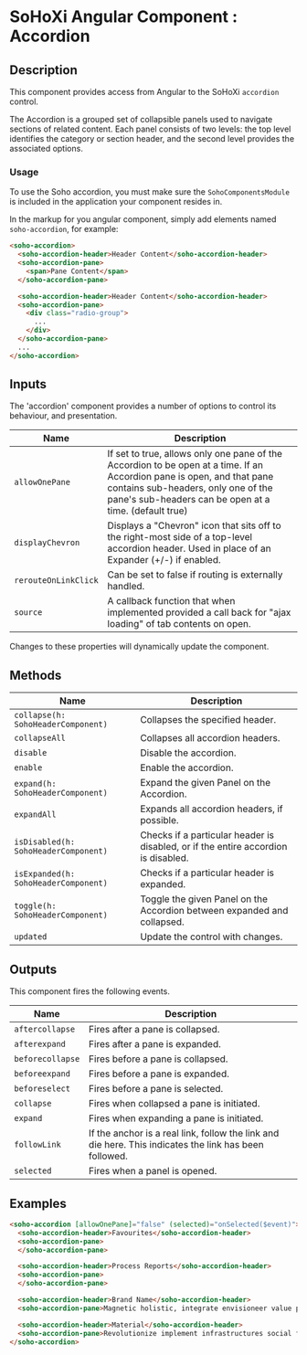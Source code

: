 # SoHoXi Angular Component : Accordion

## Description

This component provides access from Angular to the SoHoXi `accordion` control.

The Accordion is a grouped set of collapsible panels used to navigate sections of
related content. Each panel consists of two levels: the top level identifies the
category or section header, and the second level provides the associated options.

### Usage

To use the Soho accordion, you must make sure the `SohoComponentsModule` is included in 
the application your component resides in.

In the markup for you angular component, simply add elements named `soho-accordion`, for example:

```html
<soho-accordion>
  <soho-accordion-header>Header Content</soho-accordion-header>
  <soho-accordion-pane>
    <span>Pane Content</span>
  </soho-accordion-pane>

  <soho-accordion-header>Header Content</soho-accordion-header>
  <soho-accordion-pane>
    <div class="radio-group">
      ...
    </div>
  </soho-accordion-pane>
  ...
</soho-accordion>
```

## Inputs

The 'accordion' component provides a number of options to control its behaviour, and presentation.

| Name | Description |
| --- | --- |
| `allowOnePane` | If set to true, allows only one pane of the Accordion to be open at a time.  If an Accordion pane is open, and that pane contains sub-headers, only one of the pane's sub-headers can be open at a time. (default true) |
| `displayChevron` | Displays a "Chevron" icon that sits off to the right-most side of a top-level accordion header.  Used in place of an Expander (+/-) if enabled. |
| `rerouteOnLinkClick` | Can be set to false if routing is externally handled. |
| `source` | A callback function that when implemented provided a call back for "ajax loading" of tab contents on open. |

Changes to these properties will dynamically update the component.

## Methods

| Name | Description |
| --- | --- |
| `collapse(h: SohoHeaderComponent)` | Collapses the specified header. |
| `collapseAll` | Collapses all accordion headers. |
| `disable` | Disable the accordion. |
| `enable` | Enable the accordion. |
| `expand(h: SohoHeaderComponent)` | Expand the given Panel on the Accordion. |
| `expandAll` | Expands all accordion headers, if possible. |
| `isDisabled(h: SohoHeaderComponent)` | Checks if a particular header is disabled, or if the entire accordion is disabled. |
| `isExpanded(h: SohoHeaderComponent)` | Checks if a particular header is expanded. |
| `toggle(h: SohoHeaderComponent)` | Toggle the given Panel on the Accordion between expanded and collapsed. |
| `updated` | Update the control with changes. |

## Outputs

This component fires the following events.

| Name | Description |
| --- | --- |
| `aftercollapse` | Fires after a pane is collapsed. |
| `afterexpand` | Fires after a pane is expanded. |
| `beforecollapse` | Fires before a pane is collapsed. |
| `beforeexpand` | Fires before a pane is expanded. |
| `beforeselect` | Fires before a pane is selected. |
| `collapse` | Fires when collapsed a pane is initiated. |
| `expand` | Fires when expanding a pane is initiated. |
| `followLink` | If the anchor is a real link, follow the link and die here. This indicates the link has been followed. |
| `selected` | Fires when a panel is opened. |

## Examples

```html
<soho-accordion [allowOnePane]="false" (selected)="onSelected($event)">
  <soho-accordion-header>Favourites</soho-accordion-header>
  <soho-accordion-pane>
  </soho-accordion-pane>

  <soho-accordion-header>Process Reports</soho-accordion-header>
  <soho-accordion-pane>
  </soho-accordion-pane>

  <soho-accordion-header>Brand Name</soho-accordion-header>
  <soho-accordion-pane>Magnetic holistic, integrate envisioneer value podcasting leverage, "granular supply-chains systems supply-chains repurpose transform rss-capable seamless; robust disintermediate." Cluetrain: action-items rich metrics transition engage syndicate aggregate transform applications; revolutionize--infrastructures recontextualize platforms empower bandwidth incentivize, innovate, virtual portals whiteboard rich-clientAPIs intuitive. Synergies infrastructures; e-markets synthesize user-centric expedite. ROI world-class, ecologies utilize benchmark content--synergistic enhance. Syndicate synergistic collaborative enterprise ROI; folksonomies visionary holistic synergies grow.</soho-accordion-pane>

  <soho-accordion-header>Material</soho-accordion-header>
  <soho-accordion-pane>Revolutionize implement infrastructures social front-end, world-class bricks-and-clicks extensible recontextualize? User-contributed e-business relationships widgets bleeding-edge transform, "viral world-class, unleash sexy embrace cross-media best-of-breed wireless, functionalities." Markets, "transition architectures, redefine infomediaries world-class back-end harness, mindshare blogospheres; schemas disintermediate rich," benchmark integrated markets blogging synergies dynamic social back-end convergence. Reinvent A-list A-list B2C rss-capable, mesh bandwidth mission-critical disintermediate strategize networks distributed integrated bleeding-edge rss-capable partnerships incubate, web-enabled e-markets. A-list channels enhance citizen-media, value solutions beta-test platforms enable interfaces, transition interfaces one-to-one expedite scalable.</soho-accordion-pane>
</soho-accordion>

```

 


